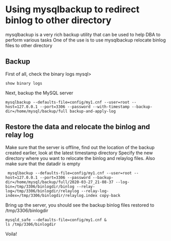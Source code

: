 # Using mysqlbackup to redirect binlog to other directory
mysqlbackup is a very rich backup utility that can be used to help DBA to perform various tasks
One of the use is to use mysqlbackup relocate binlog files to other directory

## Backup
First of all, check the binary logs
mysql>
```
show binary logs
```
Next, backup the MySQL server
```
mysqlbackup --defaults-file=config/my1.cnf --user=root --host=127.0.0.1 --port=3306 --password --with-timestamp --backup-dir=/home/mysql/backup/full backup-and-apply-log
```
## Restore the data and relocate the binlog and relay log
Make sure that the server is offline, find out the location of the backup created earlier, look at the latest timestamp directory
Specify the new directory where you want to relocate the binlog and relaylog files. Also make sure that the datadir is empty
```
 mysqlbackup --defaults-file=config/my1.cnf --user=root --host=127.0.0.1 --port=3306 --password --backup-dir=/home/mysql/backup/full/2020-03-27_21-08-37 --log-bin=/tmp/3306/binlogdir/binlog --relay-log=/tmp/3306/binlogdir/relaylog --relay-log-index=/tmp/3306/binlogdir/relaylog.index copy-back
```
Bring up the server, you should see the backup binlog files restored to /tmp/3306/binlogdir
```
mysqld_safe --defaults-file=config/my1.cnf &
ls /tmp/3306/binlogdir
```

Voila!
